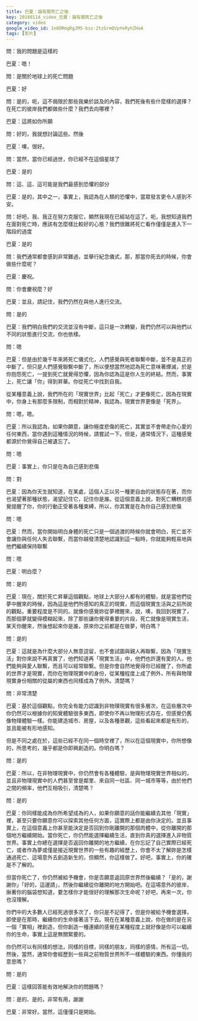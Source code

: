 ```yaml
---
title: 巴夏：論有關死亡之後
key: 20180114_video_巴夏：論有關死亡之後
category: video
google_video_id: 1n0ORmgRgJM5-bsz-2tzGrmQVpYeRyhZHoA
tags: [影片]
---
```


問：我的問題是這樣的

巴夏：嗯！

問：是關於地球上的死亡問題

巴夏：好

問：是的，呃，這不侷限於那些我樂於談及的內容，我們死後有些什麼樣的選擇？在死亡的彼岸我們都做些什麼？我們去向哪裡？

巴夏：這將如你所願

問：好的，我就想討論這些。然後

巴夏：噢，很好。

問：當然，當你已經過世，你已經不在這個星球了

巴夏：是的

問：這、這、這可能是我們最感到恐懼的部分

巴夏：是的，其中之一，事實上，我認為在人類的恐懼中，當眾發言更令人感到不安。

問：好吧，我、我正在努力克服它，顯然我現在已經站在這了。呃，我想知道我們在面對死亡時，應該有怎麼樣比較好的心態？我們很難將死亡看作僅僅是進入下一階段的過度

巴夏：是的

問：我們通常都會感到非常難過，並舉行紀念儀式，那，那當你死去的時候，你會做些什麼呢？

巴夏：慶祝。

問：你會慶祝麼？好

巴夏：並且，請記住，我們仍然在與他人進行交流。

問：是的

巴夏：我們明白我們的交流並沒有中斷，這只是一次轉變，我們仍然可以與他們以不同的狀態進行交流，你也依樣。

問：嗯

巴夏：但是由於幾千年來將死亡儀式化，人們感覺與死者聯繫中斷，並不是真正的中斷了，但只是人們感覺聯繫中斷了，所以便想當然地認為死亡意味著煙滅，於是你抱怨死亡，一提到死亡就覺得恐懼，因為你認為這是你人生的終結。然而，事實上，死亡讓「你」得到昇華。你從死亡中找到自我。

從某種意義上說，我們所在的「現實世界」比起「死亡」才更像死亡，因為在現實中，你身上有那麼多限制，而相對於精神，我認為，現實世界更像是「死界」。

問：嗯，嗯。

巴夏：所以我認為，如果你願意，讓你極度悲傷的死亡，其實並不會帶走你心愛的任何東西，當你遇到這種情況的時候，請嘗試一下。但是，通常情況下，這種感覺都源於你覺得自己被遺忘了。

問：嗯

巴夏：事實上，你只是在為自己感到悲傷

問：對

巴夏：因為你天生就知道，在某處，這個人正以另一種更自由的狀態存在著，而你也渴望著那種狀態，渴望記住它，記住你是誰。從這個意義上說，對死亡糟糕的感覺提醒了你，你的行動正受著各種束縛，所以，你其實是在為你自己感到悲傷

問：嗯

巴夏：然而，當你開始明白身體的死亡只是一個過渡的時候你就會明白，死亡並不會讓你與任何人失去聯繫，而當你越發清楚地認識到這一點時，你就能夠輕易地與他們繼續保持聯繫

問：嗯

巴夏：明白麼？

問：是的

巴夏：現在，關於死亡昇華這個觀點，地球上大部分人都有的體驗，就是當他們從夢中醒來的時候，因為這是他們所感知的真正的現實，而這個現實生活與之前所說的觀點，重要程度是不同的。就像你感覺妳從夢裡醒來，說，噢，我回到現實了，而那個夢就變得模糊起來，除了那些讓你覺得重要的片段，死亡就像是現實生活，某天你醒來，然後想起來你是誰，原來你之前都是在做夢，明白嗎？

問：是的

巴夏：這就是為什麼大部分人無意逗留，也不會試圖與親人再聯繫，因為「現實生活」對你來說不再真實了，他們知道再「現實生活」中，他們也許還有愛的人，他們能夠與愛人聯繫，而且可以經常聯繫。但是你會自然地覺得你已經醒了，你所處的世界才是現實，而你在物理現實中的身份，從某種程度上成了例外，所有與物理現實身份相關的從屬的東西也同樣成為了例外。清楚嗎？

問：非常清楚

巴夏：基於這個觀點，你完全有能力認識到非物理現實有很多層次，在這些層次中你仍然可以根據你的知覺體驗很多東西，即使你不再以物理形式存在，但感覺仍舊像物理體驗一樣。你能建造城市、房屋，以及各種景觀，這些看起來都是有形的，並且能被有形地感知。

但是不同之處在於，這些已經不在同一個時空裡了，所以在這個現實中，你所想像的，所思考的，幾乎都是你即興創造的。你明白嗎？

問：是的

巴夏：所以，在非物理現實中，你仍然會有各種體驗，是與物理現實世界相似的，並且非物理現實中的人們甚至曾是鄰里、來自同一社區、同一城市等等，由於他們之間的頻率，他們互相吸引，清楚嗎？

問：是的

巴夏：你同樣能成為你所希望成為的人，如果你願意的話你能繼續去其他「現實」裡，甚至只要你願意你可以探索其他任何方面，這實際上都是由你決定的。並且事實上，在這個意義上你甚至能決定是否回到你剛離開的那個肉體中，從你離開的那個地方繼續開始。當你死亡，你仍然能選擇繼續生活，直到你真的選擇進入非物質世界。事實上你總在選擇是否返回你離開的地方繼續，在你忘記了自己實際已經死亡，或者作為夢或僅是接近現實世界的一些有趣的經歷上，你會不太了解妳是怎樣通過死亡、這場意外去創造新生的，但顯然，你這樣做了。好吧，事實上，你的確是不了解的。

但當你死亡了，你仍然被給予機會，你是否願意返回原世界然後繼續？「是的，謝謝你」「好的，這邊請」，然後你繼續從你離開的地方開始吧。在這場意外的彼岸，揪著你的腦袋想知道，要怎樣你才能很好的理解那次生命呢？好吧，再來一次，你也沒理解。

你們中的大多數人已經死過很多次了，你只是不記得了，但是你被給予機會選擇，即使是在那時，繼續你的生命接著活下去。現在在某種意義上說，你在做的是在另一個「實相」裡創造，但你創造一種連續的感覺在某種程度上就好像是你可以繼續你的生命，事實上這是無關緊要的。

你仍然可以有同樣的想法，同樣的目標，同樣的朋友，同樣的感情，所有這一切。然後，當然，通常你會經歷到一些與之前物質世界所不一樣體驗的東西。你懂我的意思嗎？

問：是的

巴夏：這樣回答能有效地解決你的問題嗎？

問：是的、是的，非常有用，謝謝

巴夏：非常好。當然，這僅僅只是開始。
